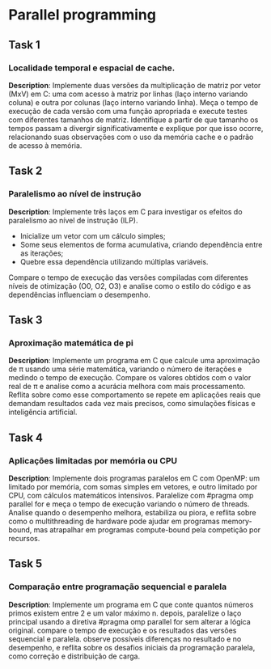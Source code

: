 # Parallel programming
## Task 1
### Localidade temporal e espacial de cache.
**Description**: Implemente duas versões da multiplicação de matriz por vetor (MxV) em C: uma com acesso à matriz por linhas (laço interno variando coluna) e outra por colunas (laço interno variando linha). Meça o tempo de execução de cada versão com uma função apropriada e execute testes com diferentes tamanhos de matriz. Identifique a partir de que tamanho os tempos passam a divergir significativamente e explique por que isso ocorre, relacionando suas observações com o uso da memória cache e o padrão de acesso à memória.

## Task 2
### Paralelismo ao nível de instrução
**Description**: Implemente três laços em C para investigar os efeitos do paralelismo ao nível de instrução (ILP).

- Inicialize um vetor com um cálculo simples;
- Some seus elementos de forma acumulativa, criando dependência entre as iterações;
- Quebre essa dependência utilizando múltiplas variáveis.

Compare o tempo de execução das versões compiladas com diferentes níveis de otimização (O0, O2, O3) e analise como o estilo do código e as dependências influenciam o desempenho. 

## Task 3
### Aproximação matemática de pi
**Description**: Implemente um programa em C que calcule uma aproximação de π usando uma série matemática, variando o número de iterações e medindo o tempo de execução. Compare os valores obtidos com o valor real de π e analise como a acurácia melhora com mais processamento. Reflita sobre como esse comportamento se repete em aplicações reais que demandam resultados cada vez mais precisos, como simulações físicas e inteligência artificial.

## Task 4
### Aplicações limitadas por memória ou CPU
**Description**: Implemente dois programas paralelos em C com OpenMP: um limitado por memória, com somas simples em vetores, e outro limitado por CPU, com cálculos matemáticos intensivos. Paralelize com #pragma omp parallel for e meça o tempo de execução variando o número de threads. Analise quando o desempenho melhora, estabiliza ou piora, e reflita sobre como o multithreading de hardware pode ajudar em programas memory-bound, mas atrapalhar em programas compute-bound pela competição por recursos.

## Task 5
### Comparação entre programação sequencial e paralela
**Description**: Implemente um programa em C que conte quantos números primos existem entre 2 e um valor máximo n. depois, paralelize o laço principal usando a diretiva #pragma omp parallel for sem alterar a lógica original. compare o tempo de execução e os resultados das versões sequencial e paralela. observe possíveis diferenças no resultado e no desempenho, e reflita sobre os desafios iniciais da programação paralela, como correção e distribuição de carga.